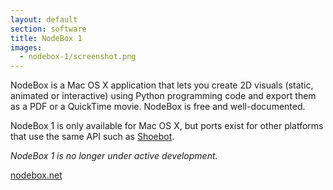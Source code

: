 ```yaml
---
layout: default
section: software
title: NodeBox 1
images:
  - nodebox-1/screenshot.png
---
```

NodeBox is a Mac OS X application that lets you create 2D visuals (static, animated or interactive) using Python programming code and export them as a PDF or a QuickTime movie. NodeBox is free and well-documented.

NodeBox 1 is only available for Mac OS X, but ports exist for other platforms that use the same API such as [Shoebot][].

*NodeBox 1 is no longer under active development.*

[nodebox.net](http://nodebox.net/)

[shoebot]: http://shoebot.net/
